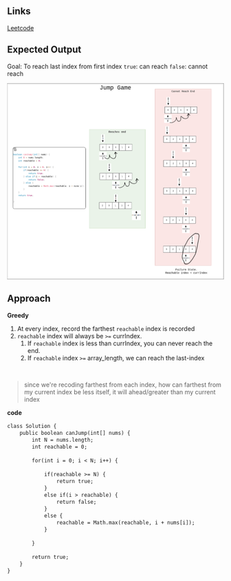 ## Links
[Leetcode](https://leetcode.com/problems/jump-game/description/)

## Expected Output
Goal: To reach last index from first index
`true`: can reach
`false`: cannot reach

![image](../../images/jump-game-1.png)
## Approach
**Greedy**
1. At every index, record the farthest `reachable` index is recorded
2. `reachable` index will always be `>=` currIndex. 
   1. If `reachable` index is less than currIndex, you can never reach the end.
   2. If `reachable` index `>=` array_length, we can reach the last-index

<br/>

> since we're recoding farthest from each index, how can farthest from my current index be less itself, it will ahead/greater than my current index

**code**
```
class Solution {
    public boolean canJump(int[] nums) {
        int N = nums.length;
        int reachable = 0;

        for(int i = 0; i < N; i++) {
            
            if(reachable >= N) {
                return true;
            } 
            else if(i > reachable) {
                return false;
            } 
            else {
                reachable = Math.max(reachable, i + nums[i]);
            }
            
        }

        return true;
    }
}
```